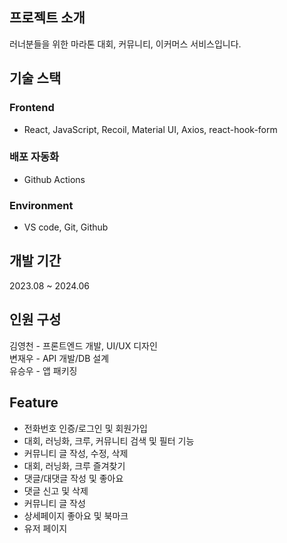 ## 프로젝트 소개
러너분들을 위한 마라톤 대회, 커뮤니티, 이커머스 서비스입니다.

## 기술 스택
### Frontend
 - React, JavaScript, Recoil, Material UI, Axios, react-hook-form

### 배포 자동화
 - Github Actions

### Environment
 - VS code, Git, Github

## 개발 기간
2023.08 ~ 2024.06

## 인원 구성
김영천 - 프론트엔드 개발, UI/UX 디자인
<br>
변재우 - API 개발/DB 설계
<br>
유승우 - 앱 패키징


## Feature
* 전화번호 인증/로그인 및 회원가입
* 대회, 러닝화, 크루, 커뮤니티 검색 및 필터 기능
* 커뮤니티 글 작성, 수정, 삭제
* 대회, 러닝화, 크루 즐겨찾기
* 댓글/대댓글 작성 및 좋아요
* 댓글 신고 및 삭제
* 커뮤니티 글 작성
* 상세페이지 좋아요 및 북마크
* 유저 페이지

